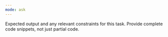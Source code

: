 ```yaml
---
mode: ask
---
```

Expected output and any relevant constraints for this task.
Provide complete code snippets, not just partial code.